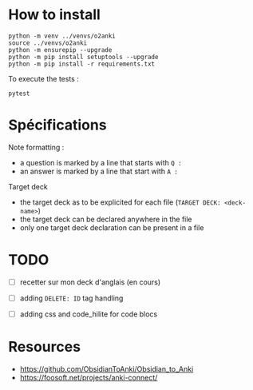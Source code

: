 
# How to install

```
python -m venv ../venvs/o2anki
source ../venvs/o2anki
python -m ensurepip --upgrade
python -m pip install setuptools --upgrade
python -m pip install -r requirements.txt
```

To execute the tests : 
```
pytest
```

# Spécifications

Note formatting : 
- a question is marked by a line that starts with `Q : `
- an answer is marked by a line that start with `A : `

Target deck
- the target deck as to be explicited for each file (`TARGET DECK: <deck-name>`)
- the target deck can be declared anywhere in the file 
- only one target deck declaration can be present in a file

# TODO 

- [ ] recetter sur mon deck d'anglais (en cours)
- [ ] adding `DELETE: ID` tag handling
- [ ] adding css and code_hilite for code blocs


# Resources

- https://github.com/ObsidianToAnki/Obsidian_to_Anki
- https://foosoft.net/projects/anki-connect/
